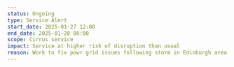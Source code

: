 ```yaml
---
status: Ongoing
type: Service Alert
start_date: 2025-01-27 12:00 
end_date: 2025-01-28 00:00
scope: Cirrus service
impact: Service at higher risk of disruption than usual
reason: Work to fix powr grid issues following storm in Edinburgh area means that power issues more likely during this period.
---
```

